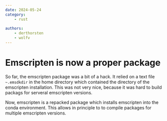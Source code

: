 ```yaml
---
date: 2024-05-24
category:
    - rust
    
authors:
    - derthorsten
    - wolfv
---
```


# Emscripten is now a proper package

So far, the emscripten package was a bit of a hack. It relied on a text file `~.emsdkdir` in the home directory which contained the directory of the emscripten installation. This was not very nice, because it was hard to build packags for serveral emscripten versions.

Now, emscripten is a repacked package which installs emscripten into the conda environment. This allows in principle to to compile packages for multiple emscripten versions.